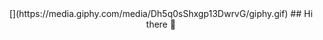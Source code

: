 <div id="header" align="center">
   [](https://media.giphy.com/media/Dh5q0sShxgp13DwrvG/giphy.gif)
## Hi there 👋

<!--
**YourSergic1/YourSergic1** is a ✨ _special_ ✨ repository because its `README.md` (this file) appears on your GitHub profile.

Here are some ideas to get you started:

- 🔭 I’m currently working on ...
- 🌱 I’m currently learning ...
- 👯 I’m looking to collaborate on ...
- 🤔 I’m looking for help with ...
- 💬 Ask me about ...
- 📫 How to reach me: ...
- 😄 Pronouns: ...
- ⚡ Fun fact: ...
-->
